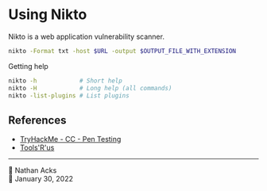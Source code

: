 # Using Nikto

Nikto is a web application vulnerability scanner.

```bash
nikto -Format txt -host $URL -output $OUTPUT_FILE_WITH_EXTENSION
```

Getting help

```bash
nikto -h            # Short help
nikto -H            # Long help (all commands)
nikto -list-plugins # List plugins
```

## References

* [TryHackMe - CC - Pen Testing](tryhackme-cc-pen-testing.md)
* [Tools'R'us](tryhackme-tools-r-us.md)

- - - -

👤 Nathan Acks  
📅 January 30, 2022
